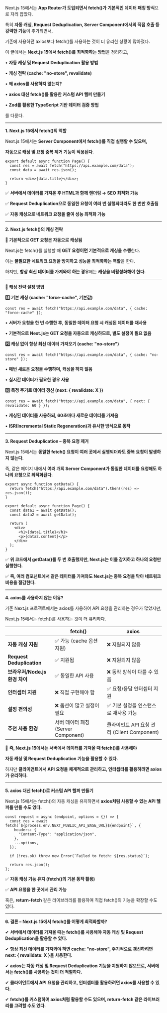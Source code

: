 Next.js 15에서는 **App Router가 도입되면서 fetch()가 기본적인 데이터 패칭 방식**으로 자리 잡았다.

특히 **자동 캐싱, Request Deduplication, Server Component에서의 직접 호출 등 강력한 기능**이 추가되면서,

기존에 사용하던 axios보다 fetch()를 사용하는 것이 더 유리한 상황이 많아졌다.

  

이 글에서는 **Next.js 15에서 fetch()를 최적화하는 방법**을 정리하고,

• **자동 캐싱 및 Request Deduplication 활용 방법**

• **캐싱 전략 (cache: "no-store", revalidate)**

• **왜 axios를 사용하지 않는지?**

• **axios 대신 fetch()를 활용한 커스텀 API 헬퍼 만들기**

• **Zod를 활용한 TypeScript 기반 데이터 검증 방법**
  

를 다룬다.

---

**1. Next.js 15에서 fetch()의 역할**

  

Next.js 15에서는 **Server Component에서 fetch()를 직접 실행할 수 있으며,**

**자동으로 캐싱 및 요청 중복 제거 기능이 적용된다.**

```
export default async function Page() {
  const res = await fetch("https://api.example.com/data");
  const data = await res.json();

  return <div>{data.title}</div>;
}
```

✅ **서버에서 데이터를 가져온 후 HTML과 함께 렌더링 → SEO 최적화 가능**

✅ **Request Deduplication으로 동일한 요청이 여러 번 실행되더라도 한 번만 호출됨**

✅ **자동 캐싱으로 네트워크 요청을 줄여 성능 최적화 가능**

---

**2. Next.js fetch()의 캐싱 전략**

  

**📌 기본적으로 GET 요청은 자동으로 캐싱됨**

  

Next.js는 fetch()를 실행할 때 **GET 요청이면 기본적으로 캐싱을 수행**한다.

이는 **불필요한 네트워크 요청을 방지하고 성능을 최적화하는 역할**을 한다.

  

하지만, **항상 최신 데이터를 가져와야 하는 경우**에는 **캐싱을 비활성화해야 한다.**

---

**📌 캐싱 전략 설정 방법**

  

**1️⃣ 기본 캐싱 (cache: "force-cache", 기본값)**
```
const res = await fetch("https://api.example.com/data", { cache: "force-cache" });
```

• **서버가 요청을 한 번 수행한 후, 동일한 데이터 요청 시 캐싱된 데이터를 재사용**

• **기본적으로 Next.js는 GET 요청을 자동으로 캐싱하므로, 별도 설정이 필요 없음**

  

**2️⃣ 캐싱 없이 항상 최신 데이터 가져오기 (cache: "no-store")**
```
const res = await fetch("https://api.example.com/data", { cache: "no-store" });
```

• **매번 새로운 요청을 수행하며, 캐싱을 하지 않음**

• **실시간 데이터가 필요한 경우 사용**

  

**3️⃣ 특정 주기로 데이터 갱신 (next: { revalidate: X })**
```
const res = await fetch("https://api.example.com/data", { next: { revalidate: 60 } });
```

• **캐싱된 데이터를 사용하되, 60초마다 새로운 데이터를 가져옴**

• **ISR(Incremental Static Regeneration)과 유사한 방식으로 동작**

---

**3. Request Deduplication – 중복 요청 제거**

  

Next.js 15에서는 **동일한 fetch() 요청이 여러 곳에서 실행되더라도 중복 요청이 발생하지 않는다.**

즉, 같은 페이지 내에서 **여러 개의 Server Component가 동일한 데이터를 요청해도 하나의 요청으로 최적화된다.**

```
export async function getData() {
  return fetch("https://api.example.com/data").then((res) => res.json());
}

export default async function Page() {
  const data1 = await getData();
  const data2 = await getData();

  return (
    <div>
      <h1>{data1.title}</h1>
      <p>{data2.content}</p>
    </div>
  );
}
```

✅ **위 코드에서 getData()를 두 번 호출했지만, Next.js는 이를 감지하고 하나의 요청만 실행한다.**

✅ **즉, 여러 컴포넌트에서 같은 데이터를 가져와도 Next.js는 중복 요청을 막아 네트워크 비용을 절감한다.**

---

**4. axios를 사용하지 않는 이유?**

  

기존 Next.js 프로젝트에서는 axios를 사용하여 API 요청을 관리하는 경우가 많았지만,

Next.js 15에서는 fetch()를 사용하는 것이 더 유리하다.

| |**fetch()**|**axios**|
|---|---|---|
|**자동 캐싱 지원**|✅ 가능 (cache 옵션 지원)|❌ 지원되지 않음|
|**Request Deduplication**|✅ 지원됨|❌ 지원되지 않음|
|**브라우저/Node.js 환경 차이**|✅ 동일한 API 사용|❌ 동작 방식이 다를 수 있음|
|**인터셉터 지원**|❌ 직접 구현해야 함|✅ 요청/응답 인터셉터 지원|
|**설정 편의성**|❌ 옵션이 많고 설정이 필요|✅ 기본 설정을 인스턴스로 재사용 가능|
|**추천 사용 환경**|서버 데이터 패칭 (Server Component)|클라이언트 API 요청 관리 (Client Component)|

🚨 **즉, Next.js 15에서는 서버에서 데이터를 가져올 때 fetch()를 사용해야**

**자동 캐싱 및 Request Deduplication 기능을 활용할 수 있다.**

하지만 **클라이언트에서 API 요청을 체계적으로 관리하고, 인터셉터를 활용하려면 axios가 유리하다.**

---

**5. axios 대신 fetch()로 커스텀 API 헬퍼 만들기**

  

Next.js 15에서는 fetch()의 자동 캐싱을 유지하면서 **axios처럼 사용할 수 있는 API 헬퍼를 만들 수도 있다.**

```
const request = async (endpoint, options = {}) => {
  const res = await fetch(`${process.env.NEXT_PUBLIC_API_BASE_URL}${endpoint}`, {
    headers: {
      "Content-Type": "application/json",
    },
    ...options,
  });

  if (!res.ok) throw new Error(`Failed to fetch: ${res.status}`);

  return res.json();
};
```

✅ **자동 캐싱 기능 유지 (fetch()의 기본 동작 활용)**

✅ **API 요청을 한 곳에서 관리 가능**

  

혹은, **return-fetch** 같은 라이브러리를 활용하여 직접 fetch()의 기능을 확장할 수도 있다.

---

**6. 결론 – Next.js 15에서 fetch()를 어떻게 최적화할까?**

  

✔ **서버에서 데이터를 가져올 때는 fetch()를 사용해야 자동 캐싱 및 Request Deduplication을 활용할 수 있다.**

✔ **항상 최신 데이터를 가져와야 하면 cache: "no-store", 주기적으로 갱신하려면 next: { revalidate: X }을 사용한다.**

✔ **axios는 자동 캐싱 및 Request Deduplication 기능을 지원하지 않으므로, 서버에서는 fetch()를 사용하는 것이 더 적절하다.**

✔ **클라이언트에서 API 요청을 관리하고, 인터셉터를 활용하려면 axios를 사용할 수 있다.**

✔ **fetch()를 커스텀하여 axios처럼 활용할 수도 있으며, return-fetch 같은 라이브러리를 고려할 수도 있다.**